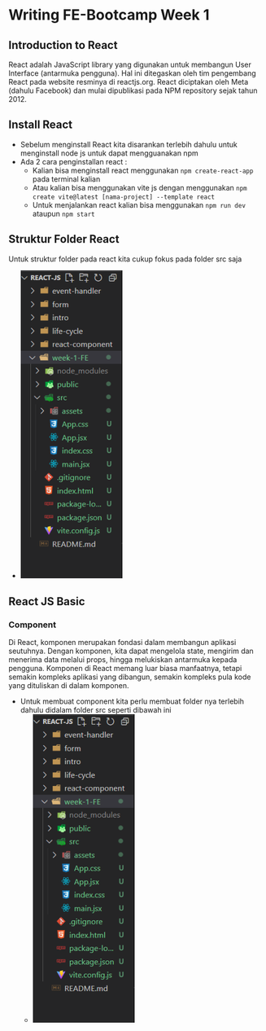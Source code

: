 # Writing FE-Bootcamp Week 1

## Introduction to React
React adalah JavaScript library yang digunakan untuk membangun User Interface (antarmuka pengguna). Hal ini ditegaskan oleh tim pengembang React pada website resminya di reactjs.org. 
React diciptakan oleh Meta (dahulu Facebook) dan mulai dipublikasi pada NPM repository sejak tahun 2012.

## Install React
- Sebelum menginstall React kita disarankan terlebih dahulu untuk menginstall node js untuk dapat mengguanakan npm
- Ada 2 cara penginstallan react :
  - Kalian bisa menginstall react menggunakan ``npm create-react-app`` pada terminal kalian
  - Atau kalian bisa menggunakan vite js dengan menggunakan ``npm create vite@latest [nama-project] --template react``
  - Untuk menjalankan react kalian bisa menggunakan ``npm run dev`` ataupun ``npm start``
  
## Struktur Folder React
Untuk struktur folder pada react kita cukup fokus pada folder src saja
- <img src="struktur-react.png" alt="struktur" width="200px"/>

## React JS Basic 
### Component
Di React, komponen merupakan fondasi dalam membangun aplikasi seutuhnya. Dengan komponen, kita dapat mengelola state, mengirim dan menerima data melalui props, hingga melukiskan antarmuka kepada pengguna. Komponen di React memang luar biasa manfaatnya, tetapi semakin kompleks aplikasi yang dibangun, semakin kompleks pula kode yang dituliskan di dalam komponen.

- Untuk membuat component kita perlu membuat folder nya terlebih dahulu didalam folder src seperti dibawah ini 
  - <img src="struktur-react.png" alt="struktur" width="200px"/>



